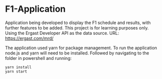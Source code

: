 # F1-Application
Application being developed to display the F1 schedule and results, with further features to be added. This project is for learning purposes only. 
Using the Ergast Developer API as the data source. URL: https://ergast.com/mrd/

The application used yarn for package management. To run the application node.js and yarn will need to be installed. Followed by navigating to the folder in powershell and running:

```
yarn install
yarn start
```
